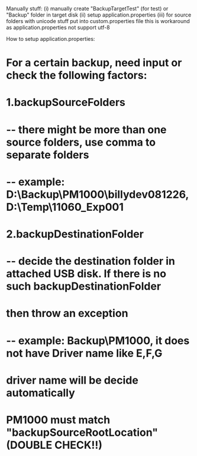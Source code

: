 Manually stuff: 
   (i) manually create "BackupTargetTest"  (for test) or "Backup" folder in target disk
   (ii) setup application.properties
   (iii) for source folders with unicode stuff put into custom.properties file
        this is workaround as application.properties not support utf-8 
   
How to setup application.properties:    
# For a certain backup, need input or check the following factors:
# 1.backupSourceFolders
#      -- there might be more than one source folders, use comma to separate folders
#      -- example: D:\Backup\PM1000\billydev081226,D:\Temp\11060_Exp001
# 2.backupDestinationFolder
#      -- decide the destination folder in attached USB disk. If there is no such backupDestinationFolder
#         then throw an exception
#      -- example: Backup\\PM1000, it does not have Driver name like E,F,G
#                  driver name will be decide automatically
#                  PM1000 must match "backupSourceRootLocation" (DOUBLE CHECK!!)   
